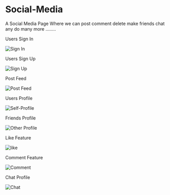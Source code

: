 # Social-Media
A Social Media Page Where we can post comment delete make friends chat any do many more ........

Users Sign In 

![Sign In](https://github.com/Sayan-100/Social-Media/assets/71545262/1fdbe394-5644-44a8-b549-7f0d221a231a)

Users Sign Up

![Sign Up](https://github.com/Sayan-100/Social-Media/assets/71545262/934d22db-0b3e-4139-9007-03f2542ff5d2)

Post Feed

![Post Feed](https://github.com/Sayan-100/Social-Media/assets/71545262/a6fe1b64-971d-4880-a8fd-e92e6af7a01e)

Users Profile

![Self-Profile](https://github.com/Sayan-100/Social-Media/assets/71545262/9d7a15ef-8368-4c0a-a00b-bef765f0fe5b)

Friends Profile

![Other Profile](https://github.com/Sayan-100/Social-Media/assets/71545262/0a86f260-64f8-4210-a646-d64d3c4e881a)

Like Feature

![like](https://github.com/Sayan-100/Social-Media/assets/71545262/63344fa8-1379-40fc-b544-fd3f4825b577)

Comment Feature

![Comment](https://github.com/Sayan-100/Social-Media/assets/71545262/e89206f8-d4d2-433b-acbe-07ca9bac5d80)

Chat Profile

![Chat](https://github.com/Sayan-100/Social-Media/assets/71545262/8f46dc72-2311-41ac-8c99-fd80f80e98bc)
